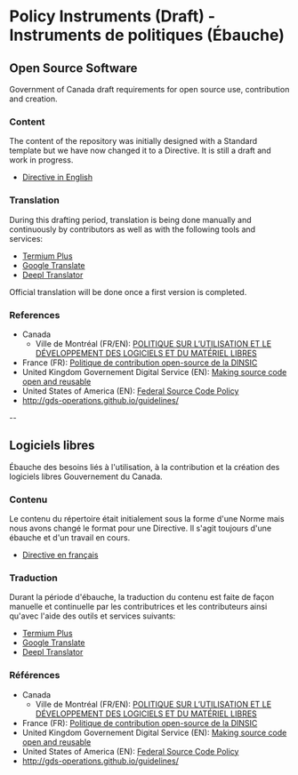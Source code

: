 # Policy Instruments (Draft) - Instruments de politiques (Ébauche)

## Open Source Software

Government of Canada draft requirements for open source use, contribution and creation.

### Content

The content of the repository was initially designed with a Standard template but we have now changed it to a Directive. It is still a draft and work in progress.

* [Directive in English](en/directive.md)

### Translation

During this drafting period, translation is being done manually and continuously by contributors as well as with the following tools and services:

* [Termium Plus](http://www.btb.termiumplus.gc.ca/)
* [Google Translate](https://translate.google.com/)
* [Deepl Translator](https://www.deepl.com/translator)

Official translation will be done once a first version is completed.

### References

* Canada
  * Ville de Montréal (FR/EN): [POLITIQUE SUR L’UTILISATION ET LE DÉVELOPPEMENT DES LOGICIELS ET DU MATÉRIEL LIBRES](https://github.com/VilledeMontreal/politique-libre/blob/master/Politique/PolitiqueDuLibre.md)
* France (FR): [Politique de contribution open-source de la DINSIC](https://disic.github.io/politique-de-contribution-open-source)
* United Kingdom Governement Digital Service (EN): [Making source code open and reusable](https://www.gov.uk/service-manual/technology/making-source-code-open-and-reusable)
* United States of America (EN): [Federal Source Code Policy](https://sourcecode.cio.gov/)
* http://gds-operations.github.io/guidelines/

--

## Logiciels libres

Ébauche des besoins liés à l'utilisation, à la contribution et la création des logiciels libres Gouvernement du Canada.

### Contenu

Le contenu du répertoire était initialement sous la forme d'une Norme mais nous avons changé le format pour une Directive. Il s'agit toujours d'une ébauche et d'un travail en cours.

* [Directive en français](fr/directive.md)

### Traduction

Durant la période d'ébauche, la traduction du contenu est faite de façon manuelle et continuelle par les contributrices et les contributeurs ainsi qu'avec l'aide des outils et services suivants:

* [Termium Plus](http://www.btb.termiumplus.gc.ca/)
* [Google Translate](https://translate.google.com/)
* [Deepl Translator](https://www.deepl.com/translator)

### Références

* Canada
  * Ville de Montréal (FR/EN): [POLITIQUE SUR L’UTILISATION ET LE DÉVELOPPEMENT DES LOGICIELS ET DU MATÉRIEL LIBRES](https://github.com/VilledeMontreal/politique-libre/blob/master/Politique/PolitiqueDuLibre.md)
* France (FR): [Politique de contribution open-source de la DINSIC](https://disic.github.io/politique-de-contribution-open-source)
* United Kingdom Governement Digital Service (EN): [Making source code open and reusable](https://www.gov.uk/service-manual/technology/making-source-code-open-and-reusable)
* United States of America (EN): [Federal Source Code Policy](https://sourcecode.cio.gov/)
* http://gds-operations.github.io/guidelines/
